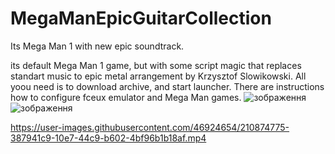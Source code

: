 # MegaManEpicGuitarCollection
Its Mega Man 1 with new epic soundtrack. 

its default Mega Man 1 game, but with some script magic that replaces standart music to epic metal arrangement by Krzysztof Slowikowski.
All yoou need is to download archive, and start launcher. There are instructions how to configure fceux emulator and Mega Man games.
![зображення](https://user-images.githubusercontent.com/46924654/210871274-6a29e8a4-65cf-46d2-979c-da0b70944148.png)
![зображення](https://user-images.githubusercontent.com/46924654/210871513-a088f1ef-32bc-439c-a710-526740e7ca0f.png)




https://user-images.githubusercontent.com/46924654/210874775-387941c9-10e7-44c9-b602-4bf96b1b18af.mp4

